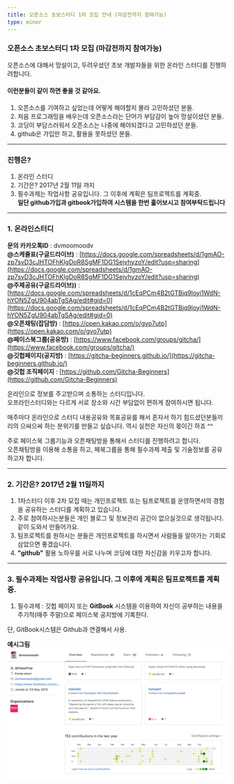 ```yaml
---
title: 오픈소스 초보스터디 1차 모집 안내 (마감전까지 참여가능)
type: minor
---
```


### 오픈소스 초보스터디 1차 모집 (마감전까지 참여가능)

오픈소스에 대해서 망설이고, 두려우셨던 초보 개발자들을 위한 온라인 스터디를 진행하려합니다.

#### 이런분들이 같이 하면 좋을 것 같아요.
1. 오픈소스를 기여하고 싶었는데 어떻게 해야할지 몰라 고민하셨던 분들.  
2. 처음 프로그래밍을 배우는데 오픈소스라는 단어가 부담감이 높아 망설이셨던 분들.   
3. 코딩이 부담스러워서 오픈소스는 나중에 해야되겠다고 고민하셨던 분들.  
4. github은 가입만 하고, 활용을 못하셨던 분들.  

***

### 진행은?  
1. 온라인 스터디    
2. 기간은? 2017년 2월 11일 까지  
3. 필수과제는 작업사항 공유입니다. 그 이후에 계획은 팀프로젝트를 계획중.  
**일단 github가입과 gitbook가입하여 시스템을 한번 훑어보시고 참여부탁드립니다**  

***

### 1. 온라인스터디

**문의 카카오톡ID** : dvmoomoodv   
**@스케쥴표(구글드라이브)** : [https://docs.google.com/spreadsheets/d/1gmAO-zp7svD3cJHTOFhKlgDoR8SgMF1DG1SejvhyzoY/edit?usp=sharing](https://docs.google.com/spreadsheets/d/1gmAO-zp7svD3cJHTOFhKlgDoR8SgMF1DG1SejvhyzoY/edit?usp=sharing)  
**@주제공유(구글드라이브))** : [https://docs.google.com/spreadsheets/d/1cEqPCm4B2tGTBjq9loyi1WdN-hYON5ZgU904abTgSAg/edit#gid=0](https://docs.google.com/spreadsheets/d/1cEqPCm4B2tGTBjq9loyi1WdN-hYON5ZgU904abTgSAg/edit#gid=0)  
**@오픈채팅(잡담방)** : [https://open.kakao.com/o/gvo7utp](https://open.kakao.com/o/gvo7utp)  
**@페이스북그룹(공유방)** : [https://www.facebook.com/groups/gitcha/](https://www.facebook.com/groups/gitcha/)    
**@깃헙페이지(공지방)** : [https://gitcha-beginners.github.io/](https://gitcha-beginners.github.io/)  
**@깃헙 조직페이지** : [https://github.com/Gitcha-Beginners](https://github.com/Gitcha-Beginners)  


온라인으로 정보를 주고받으며 소통하는 스터디입니다.   
오프라인스터디와는 다르게 서로 장소와 시간 부담없이 편하게 참여하시면 됩니다.

매주마다 온라인으로 스터디 내용공유와 목표공유를 해서 혼자서 하기 힘드셨던분들끼리의 으쌰으쌰 하는 분위기를 만들고 싶습니다.
역시 실천은 자신의 몫이긴 하죠 ^^

주로 페이스북 그룹기능과 오픈채팅방을 통해서 스터디를 진행하려고 합니다.     
오픈채팅방을 이용해 소통을 하고, 페북그룹을 통해 필수과제 제출 및 기술정보를 공유하고자 합니다.  


***   


### 2. 기간은? 2017년 2월 11일까지  
1. 1차스터디 이후 2차 모집 때는 개인프로젝트 또는 팀프로젝트를 운영하면서의 경험을 공유하는 스터디를 계획하고 있습니다.  
2. 주로 참여하시는분들은 개인 블로그 및 정보관리 공간이 없으실것으로 생각됩니다. 같이 도와서 만들어가요.  
2. 팀프로젝트를 원하시는 분들은 개인프로젝트를 하시면서 사람들을 알아가는 기회로 삼았으면 좋겠습니다.  
3. **"github"** 활용 노하우를 서로 나누며 코딩에 대한 자신감을 키우고자 합니다.  

***


### 3. 필수과제는 작업사항 공유입니다. 그 이후에 계획은 팀프로젝트를 계획중.
1. 필수과제 : 깃헙 페이지 또는 **GitBook** 시스템을 이용하여 자신이 공부하는 내용을 주기적(매주 주말)으로 페이스북 공지방에 기록한다.    

단, GitBook시스템은 Github과 연결해서 사용.  

**예시그림**  
![예시 그림](/main-sub.png)
